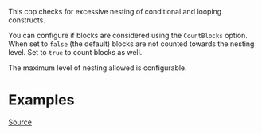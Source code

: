 
This cop checks for excessive nesting of conditional and looping
constructs.

You can configure if blocks are considered using the `CountBlocks`
option. When set to `false` (the default) blocks are not counted
towards the nesting level. Set to `true` to count blocks as well.

The maximum level of nesting allowed is configurable.

# Examples


[Source](http://www.rubydoc.info/gems/rubocop/RuboCop/Cop/Metrics/BlockNesting)